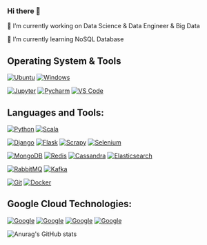 ### Hi there 👋

<!--
**Cahitisleyen/cahitisleyen** is a ✨ _special_ ✨ repository because its `README.md` (this file) appears on your GitHub profile.

Here are some ideas to get you started:


- 👯 I’m looking to collaborate on ...
- 🤔 I’m looking for help with ...
- 💬 Ask me about ...
- 📫 How to reach me: ...
- 😄 Pronouns: ...
- ⚡ Fun fact: ...
-->

🔭 I’m currently working on Data Science & Data Engineer & Big Data

🌱 I’m currently learning NoSQL Database


## Operating System & Tools

[![Ubuntu](https://img.shields.io/badge/Ubuntu-orange?style=flat-square&logo=ubuntu&logoColor=ffffff)](https://ubuntu.com/)
[![Windows](https://img.shields.io/badge/Windows-blue?style=flat-square&logo=Windows&logoColor=262577)](https://www.microsoft.com/tr-tr/)

[![Jupyter](https://img.shields.io/badge/Notebook-Jupyter-white?style=flat-square&logo=Jupyter)](https://jupyter.org/)
[![Pycharm](https://img.shields.io/badge/IDE-PyCharm-yellow?style=flat-square&logo=JetBrains)](https://www.jetbrains.com/pycharm/)
[![VS Code](https://img.shields.io/badge/IDE-VSCode-%23007ACC?style=flat-square&logo=Visual-studio-code)](https://code.visualstudio.com/)

## Languages and Tools:

[![Python](https://img.shields.io/badge/-Python-3776AB?style=flat-square&logo=python&logoColor=ffffff)](https://www.python.org/)
[![Scala](https://img.shields.io/badge/-Scala-3776AB?style=flat-square&logo=scala&logoColor=ffffff)](https://www.scala-lang.org/)


[![Django](https://img.shields.io/badge/-Django-092E20?style=flat-square&logo=Django&logoColor=ffffff)](https://www.djangoproject.com/)
[![Flask](https://img.shields.io/badge/-Flask-000000?style=flat-square&logo=Flask&logoColor=ffffff)](https://flask.palletsprojects.com/)
[![Scrapy](https://img.shields.io/badge/-Scrapy-green?style=flat-square&logo=Scrapy&logoColor=ffffff)](https://scrapy.org/)
[![Selenium](https://img.shields.io/badge/-Selenium-white?style=flat-square&logo=Selenium&logoColor=ffffff)](https://www.selenium.dev/)


[![MongoDB](https://img.shields.io/badge/-MongoDB-47A248?style=flat-square&logo=MongoDB&logoColor=ffffff)](https://www.mongodb.com/)
[![Redis](https://img.shields.io/badge/-Redis-DC382D?style=flat-square&logo=Redis&logoColor=ffffff)](https://redis.io/)
[![Cassandra](https://img.shields.io/badge/-Cassandra-DC382D?style=flat-square&logo=Cassandra&logoColor=ffffff)](https://cassandra.apache.org)
[![Elasticsearch](https://img.shields.io/badge/-Elasticsearch-005571?style=flat-square&logo=Elasticsearch&logoColor=ffffff)](https://www.elastic.co/)

[![RabbitMQ](https://img.shields.io/badge/-RabbitMQ-FF6600?style=flat-square&logo=RabbitMQ&logoColor=ffffff)](https://www.rabbitmq.com/)
[![Kafka](https://img.shields.io/badge/-Kafka-000000?style=flat-square&logo=Apache%20kafka&logoColor=ffffff)](https://kafka.apache.org/)

[![Git](https://img.shields.io/badge/-Git-%23F05032?style=flat-square&logo=git&logoColor=%23ffffff)](https://git-scm.com/)
[![Docker](https://img.shields.io/badge/-Docker-2496ED?style=flat-square&logo=docker&logoColor=ffffff)](https://www.docker.com/)


## Google Cloud Technologies:
[![Google](https://img.shields.io/badge/BigQuery-blue?style=flat-square&logo=BigQuery&logoColor=262577)](https://cloud.google.com/bigquery)
[![Google](https://img.shields.io/badge/DataFlow-red?style=flat-square&logo=DataFlow&logoColor=262577)](https://cloud.google.com/dataflow)
[![Google](https://img.shields.io/badge/Compute-yellow?style=flat-square&logo=Compute&logoColor=262577)](https://cloud.google.com/compute)
[![Google](https://img.shields.io/badge/Storage-white?style=flat-square&logo=Storage&logoColor=262577)](https://cloud.google.com/storage)




![Anurag's GitHub stats](https://github-readme-stats.vercel.app/api?username=cahitisleyen&show_icons=true&theme=radical)

